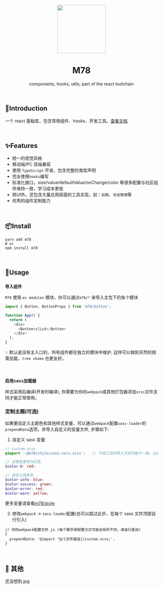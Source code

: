 
<p align="center">
    <img src="https://gitee.com/llixianjie/m78/raw/master/public/logo-small.png" width="160" align="center" />
</p>

<h1 align="center">M78</h1>
<p align="center">components, hooks, utils, part of the react toolchain</p>
<br>

## 🎉Introduction

一个 react 基础库，包含常用组件、hooks、开发工具。[查看文档](http://llixianjie.gitee.io/m78/docs)

<br>

## ✨Features

- 统一的视觉风格
- 移动端/PC 双端兼容
- 使用 `TypeScript` 开发，包含完整的类型声明
- 完全使用`hooks`编写
- 标准化接口，size/value/defaultValue/onChange/color 等很多配置与社区组件保持一致，学习成本更低
- 除UI外，还包含大量应用层面的工具实现，如：`权限`、`状态管理`等
- 优秀的组件定制能力


<br>

## 📦Install

```shell
yarn add m78
# or
npm install m78
```

<br>

## 📘Usage

### `导入组件`

`M78` 使用 `es modules` 模块，你可以通过`m78/*` 来导入主包下的各个模块

```js
import { Button, ButtonProps } from 'm78/button';

function App() {
  return (
    <div>
      <Button>click</Button>
    </div>
  );
}
```

💡 默认是没有主入口的，所有组件都在独立的模块中维护, 这样可以做到天然的按需加载，`tree shake` 也更友好。

<br>

### `启用sass加载器`

样式采用后编译(开发时编译), 你需要为你的`webpack`或其他打包器添加`scss`文件支持才能正常使用。


### 定制主题(可选)

如果要自定义主题色和其他样式变量，可以通过`webpack`配置`sass-loader`的`prependData`选项，并导入自定义的变量文件, 步骤如下:

1. 自定义 sass 变量

```scss
// custom.scss
@import '~@m78/style/sass-vars.scss';   // 不同工具的导入方式可能不一致，比如vite导入时不带前面的 `~`

// 主题色更改为红色
$color-6: red;

// 自定义信息色
$color-info: blue;
$color-success: green;
$color-error: red;
$color-warn: yellow;
```

更多变量请查看[m78/style](https://github.com/m78-core/style/blob/main/config.scss)

2. 修改`webpack` -> `sass-loader`配置(也可以跳过此步，在每个 sass 文件顶部自行引入)

```
// 你的webpack配置文件.js (每个脚手架配置方式可能会有所不同，请自行查阅)
{
  prependData: '@import "@/[文件路径]/custom.scss;',
}
```

<br>

## 🎄 其他

还没想到.jpg
